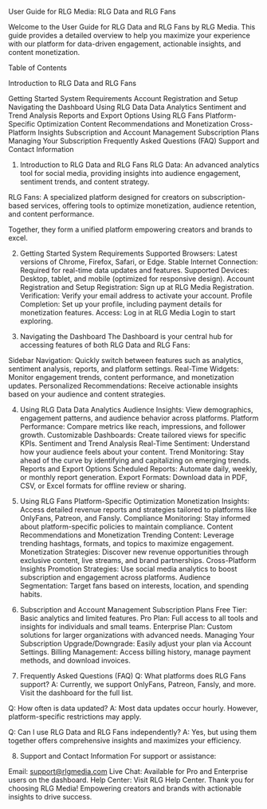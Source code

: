User Guide for RLG Media: RLG Data and RLG Fans

Welcome to the User Guide for RLG Data and RLG Fans by RLG Media. This guide provides a detailed overview to help you maximize your experience with our platform for data-driven engagement, actionable insights, and content monetization.

Table of Contents

Introduction to RLG Data and RLG Fans

Getting Started
System Requirements
Account Registration and Setup
Navigating the Dashboard
Using RLG Data
Data Analytics
Sentiment and Trend Analysis
Reports and Export Options
Using RLG Fans
Platform-Specific Optimization
Content Recommendations and Monetization
Cross-Platform Insights
Subscription and Account Management
Subscription Plans
Managing Your Subscription
Frequently Asked Questions (FAQ)
Support and Contact Information

1. Introduction to RLG Data and RLG Fans
RLG Data: An advanced analytics tool for social media, providing insights into audience engagement, sentiment trends, and content strategy.

RLG Fans: A specialized platform designed for creators on subscription-based services, offering tools to optimize monetization, audience retention, and content performance.

Together, they form a unified platform empowering creators and brands to excel.

2. Getting Started
System Requirements
Supported Browsers: Latest versions of Chrome, Firefox, Safari, or Edge.
Stable Internet Connection: Required for real-time data updates and features.
Supported Devices: Desktop, tablet, and mobile (optimized for responsive design).
Account Registration and Setup
Registration: Sign up at RLG Media Registration.
Verification: Verify your email address to activate your account.
Profile Completion: Set up your profile, including payment details for monetization features.
Access: Log in at RLG Media Login to start exploring.

3. Navigating the Dashboard
The Dashboard is your central hub for accessing features of both RLG Data and RLG Fans:

Sidebar Navigation: Quickly switch between features such as analytics, sentiment analysis, reports, and platform settings.
Real-Time Widgets: Monitor engagement trends, content performance, and monetization updates.
Personalized Recommendations: Receive actionable insights based on your audience and content strategies.

4. Using RLG Data
Data Analytics
Audience Insights: View demographics, engagement patterns, and audience behavior across platforms.
Platform Performance: Compare metrics like reach, impressions, and follower growth.
Customizable Dashboards: Create tailored views for specific KPIs.
Sentiment and Trend Analysis
Real-Time Sentiment: Understand how your audience feels about your content.
Trend Monitoring: Stay ahead of the curve by identifying and capitalizing on emerging trends.
Reports and Export Options
Scheduled Reports: Automate daily, weekly, or monthly report generation.
Export Formats: Download data in PDF, CSV, or Excel formats for offline review or sharing.

5. Using RLG Fans
Platform-Specific Optimization
Monetization Insights: Access detailed revenue reports and strategies tailored to platforms like OnlyFans, Patreon, and Fansly.
Compliance Monitoring: Stay informed about platform-specific policies to maintain compliance.
Content Recommendations and Monetization
Trending Content: Leverage trending hashtags, formats, and topics to maximize engagement.
Monetization Strategies: Discover new revenue opportunities through exclusive content, live streams, and brand partnerships.
Cross-Platform Insights
Promotion Strategies: Use social media analytics to boost subscription and engagement across platforms.
Audience Segmentation: Target fans based on interests, location, and spending habits.

6. Subscription and Account Management
Subscription Plans
Free Tier: Basic analytics and limited features.
Pro Plan: Full access to all tools and insights for individuals and small teams.
Enterprise Plan: Custom solutions for larger organizations with advanced needs.
Managing Your Subscription
Upgrade/Downgrade: Easily adjust your plan via Account Settings.
Billing Management: Access billing history, manage payment methods, and download invoices.

7. Frequently Asked Questions (FAQ)
Q: What platforms does RLG Fans support?
A: Currently, we support OnlyFans, Patreon, Fansly, and more. Visit the dashboard for the full list.

Q: How often is data updated?
A: Most data updates occur hourly. However, platform-specific restrictions may apply.

Q: Can I use RLG Data and RLG Fans independently?
A: Yes, but using them together offers comprehensive insights and maximizes your efficiency.

8. Support and Contact Information
For support or assistance:

Email: support@rlgmedia.com
Live Chat: Available for Pro and Enterprise users on the dashboard.
Help Center: Visit RLG Help Center.
Thank you for choosing RLG Media! Empowering creators and brands with actionable insights to drive success.